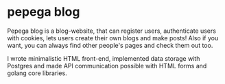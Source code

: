 # pepega blog
Pepega blog is a blog-website, that can register users, authenticate users with cookies, lets users create their own blogs and make posts! Also if you want, you can always find other people's pages and check them out too.

I wrote minimalistic HTML front-end, implemented data storage with Postgres and made API communication possible with HTML forms and golang core libraries.

